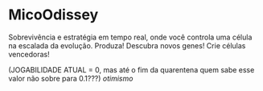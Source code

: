 # MicoOdissey
Sobrevivência e estratégia em tempo real, onde você controla uma célula na escalada da evolução. 
Produza! Descubra novos genes! Crie células vencedoras!

(JOGABILIDADE ATUAL = 0, mas até o fim da quarentena quem sabe esse valor não sobre para 0.1???) *otimismo*
